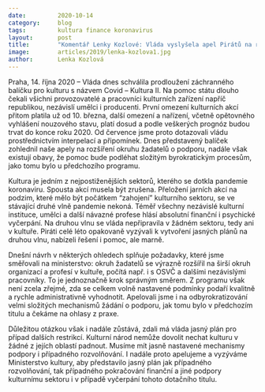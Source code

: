 ```yaml
---
date:         2020-10-14
category:     blog
tags:         kultura finance koronavirus
layout:       post
title:        "Komentář Lenky Kozlové: Vláda vyslyšela apel Pirátů na rozšíření okruhu příjemců pomoci, chceme znát dlouhodobé podmínky podpory v kultuře"
image:        articles/2019/lenka-kozlova1.jpg
author:       Lenka Kozlová
---
```



 

Praha, 14. října 2020 – Vláda dnes schválila prodloužení záchranného balíčku pro kulturu s názvem Covid – Kultura II. Na pomoc státu dlouho čekali všichni provozovatelé a pracovníci kulturních zařízení napříč republikou, nezávislí umělci i producenti. První omezení kulturních akcí přitom platila už od 10. března, další omezení a nařízení, včetně opětovného vyhlášení nouzového stavu, platí dosud a podle veškerých prognóz budou trvat do konce roku 2020. Od července jsme proto dotazovali vládu prostřednictvím interpelací a připomínek. Dnes představený balíček zohlednil naše apely na rozšíření okruhu žadatelů o podporu, nadále však existují obavy, že pomoc bude podléhat složitým byrokratickým procesům, jako tomu bylo u předchozího programu.

 

Kultura je jedním z nejpostiženějších sektorů, kterého se dotkla pandemie koronaviru. Spousta akcí musela být zrušena. Přeložení jarních akcí na podzim, které mělo být počátkem “zahojení” kulturního sektoru, se ve stávající druhé vlně pandemie nekoná. Téměř všechny nezávislé kulturní instituce, umělci a další návazné profese hlásí absolutní finanční i psychické vyčerpání. Na druhou vlnu se vláda nepřipravila v žádném sektoru, tedy ani v kultuře. Piráti celé léto opakovaně vyzývali k vytvoření jasných plánů na druhou vlnu, nabízeli řešení i pomoc, ale marně. 

 

Dnešní návrh v některých ohledech splňuje požadavky, které jsme směřovali na ministerstvo: okruh žadatelů se výrazně rozšířil na širší okruh organizací a profesí v kultuře, počítá např. i s OSVČ a dalšími nezávislými pracovníky. To je jednoznačně krok správným směrem. Z programu však není zcela zřejmé, zda se celkem volně nastavené podmínky podaří kvalitně a rychle administrativně vyhodnotit.  Apelovali jsme i na odbyrokratizování velmi složitých mechanismů žádání o podporu, jak tomu bylo v předchozím titulu a čekáme na ohlasy z praxe.

 

Důležitou otázkou však i nadále zůstává, zdali má vláda jasný plán pro případ dalších restrikcí. Kulturní národ nemůže dovolit nechat kulturu v žádné z jejích oblastí padnout. Musíme mít jasně nastavené mechanismy podpory i případného rozvolňování. I nadále proto apelujeme a vyzýváme Ministerstvo kultury, aby představilo jasný plán jak případného rozvolňování, tak případného pokračování finanční a jiné podpory kulturnímu sektoru i v případě vyčerpání tohoto dotačního titulu. 
